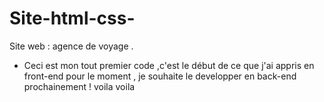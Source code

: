 # Site-html-css-
Site web : agence de voyage  . 
- Ceci est mon tout premier code ,c'est le début de ce que j'ai appris en front-end pour le moment , je souhaite le developper en back-end prochainement ! voila voila 

